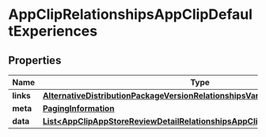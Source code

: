 

# AppClipRelationshipsAppClipDefaultExperiences


## Properties

| Name | Type | Description | Notes |
|------------ | ------------- | ------------- | -------------|
|**links** | [**AlternativeDistributionPackageVersionRelationshipsVariantsLinks**](AlternativeDistributionPackageVersionRelationshipsVariantsLinks.md) |  |  [optional] |
|**meta** | [**PagingInformation**](PagingInformation.md) |  |  [optional] |
|**data** | [**List&lt;AppClipAppStoreReviewDetailRelationshipsAppClipDefaultExperienceData&gt;**](AppClipAppStoreReviewDetailRelationshipsAppClipDefaultExperienceData.md) |  |  [optional] |



